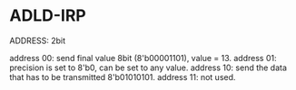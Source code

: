 # ADLD-IRP

ADDRESS: 2bit

address  00: send final value 8bit (8'b00001101), value = 13. 
address  01: precision is set to 8'b0, can be set to any value.
address  10: send the data that has to be transmitted 8'b01010101.
address  11: not used.
